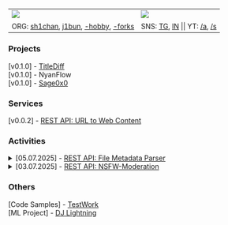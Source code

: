 <!--
Stats example from: https://github.com/nullnyat/nullnyat
-->
<table align="center">
  <tr>
    <td><img src="https://github-readme-stats.vercel.app/api?username=ames0k0&layout=compact&count_private=true" /></td>
    <td><img src="https://github-readme-stats.vercel.app/api/top-langs/?username=ames0k0&layout=compact" /></td>
  </tr>
  <tr>
    <td>
      ORG:  <!-- [p]roject, [h]obby -->
      <a href="https://github.com/sh1chan">sh1chan</a>,
      <a href="https://github.com/j1bun">j1bun</a>,
      <a href="https://github.com/aintp3d0">-hobby</a>,
      <a href="https://github.com/h2b7">-forks</a>
    </td>
    <td>SNS:
      <a href="https://t.me/ames0k0">TG</a>,
      <a href="https://www.linkedin.com/in/ames0k0">IN</a>
      <span>|| YT:
        <a href="https://www.youtube.com/@ames0k0">/a</a>,
        <a href="https://www.youtube.com/channel/UCSgmAPCXUbIHugC7QmtlA8Q">/s</a>
      </span>
    </td>
  </tr>
</table>

### Projects
[v0.1.0] - <a href="https://github.com/aintp3d0/TitleDiff">TitleDiff</a><br />
[v0.1.0] - NyanFlow<br />
[v0.1.0] - <a href="https://github.com/sh1chan/Sage0x0">Sage0x0</a><br />

### Services
[v0.0.2] - <a href="https://github.com/ames0k0/url-to-web-content">REST API: URL to Web Content</a><br />

### Activities
<details>
  <summary>[05.07.2025] - <a href="https://github.com/ames0k0/TT--FastAPI--File-Metadata-Parser">REST API: File Metadata Parser</a></summary>

  `Python`, `FastAPI`, `Requests`, `bs4`, `PostgreSQL`, `Uvicorn`, `Docker Compose`
  <p align="center"><img src="./static/activities/FileMetadataParser.png" /></p>
</details>
<details>
  <summary>[03.07.2025] - <a href="https://github.com/ames0k0/TT--FastAPI--NSFW-Moderation">REST API: NSFW-Moderation</a></summary>

  `Python`, `FastAPI`, `Pydantic`, `HTTPX`, `Uvicorn`
  <p align="center"><img src="./static/activities/NSFWModeration.png" /></p>
</details>

### Others
[Code Samples] - <a href="https://github.com/ames0k0/TestWork">TestWork</a><br />
[ML Project] - <a href="https://github.com/ames0k0/datachi/blob/master/dj-lightning/test_v2.gif">DJ Lightning</a><br />
